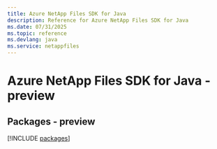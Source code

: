 ```yaml
---
title: Azure NetApp Files SDK for Java
description: Reference for Azure NetApp Files SDK for Java
ms.date: 07/31/2025
ms.topic: reference
ms.devlang: java
ms.service: netappfiles
---
```

# Azure NetApp Files SDK for Java - preview
## Packages - preview
[!INCLUDE [packages](netapp-files-index.md)]